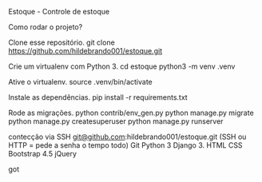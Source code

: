 Estoque - Controle de estoque


Como rodar o projeto?

Clone esse repositório.
    git clone https://github.com/hildebrando001/estoque.git

Crie um virtualenv com Python 3.
    cd estoque
    python3 -m venv .venv

Ative o virtualenv.
    source .venv/bin/activate

Instale as dependências.
    pip install -r requirements.txt

Rode as migrações.
    python contrib/env_gen.py
    python manage.py migrate
    python manage.py createsuperuser
    python manage.py runserver








contecção via SSH git@github.com:hildebrando001/estoque.git (SSH ou HTTP = pede a senha o tempo todo)
Git
Python 3
Django 3.
HTML
CSS
Bootstrap 4.5
jQuery



got